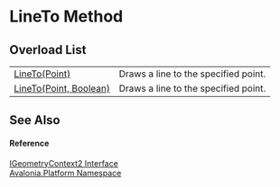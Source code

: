# LineTo Method


## Overload List
<table>
<tr>
<td><a href="M_Avalonia_Platform_IGeometryContext_LineTo">LineTo(Point)</a></td>
<td>Draws a line to the specified point.</td>
</tr>
<tr>
<td><a href="M_Avalonia_Platform_IGeometryContext2_LineTo">LineTo(Point, Boolean)</a></td>
<td>Draws a line to the specified point.</td>
</tr>
</table>

## See Also


#### Reference
<a href="T_Avalonia_Platform_IGeometryContext2">IGeometryContext2 Interface</a>  
<a href="N_Avalonia_Platform">Avalonia.Platform Namespace</a>  


